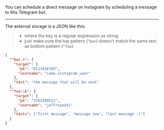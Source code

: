 You can schedule a direct message on Instagram by scheduling a message to this Telegram bot. 

---

The external storage is a JSON like this:
> - where the key is a regular expression as string
> - just make sure the top pattern (`^bar`) doesn't match the same text as bottom pattern (`^foo`)

```json
{
  "^bar.+": {
    "target": {
      "pk": "0123456789",
      "username": "some.instagram_user"
    },
    "text": "the message that will be sent"
  },
  "^foo\\b": {
    "target": {
      "pk": "3763289512",
      "username": "jeffreyeski"
    },
    "texts": ["first message", "message two", "last message :("]
  }
}
```

